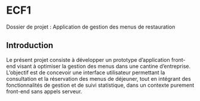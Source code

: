 # ECF1
Dossier de projet : Application de gestion des menus de restauration
## Introduction

Le présent projet consiste à développer un prototype d’application front-end visant à optimiser la gestion des menus dans une cantine d’entreprise. L’objectif est de concevoir une interface utilisateur permettant la consultation et la réservation des menus de déjeuner, tout en intégrant des fonctionnalités de gestion et de suivi statistique, dans un contexte purement front-end sans appels serveur.
